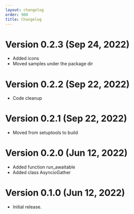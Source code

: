 ```yaml
---
layout: changelog
order: 900
title: Changelog
---
```

# Version 0.2.3 (Sep 24, 2022)

* Added icons
* Moved samples under the package dir

# Version 0.2.2 (Sep 22, 2022)

* Code cleanup

# Version 0.2.1 (Sep 22, 2022)

* Moved from setuptools to build

# Version 0.2.0 (Jun 12, 2022)

* Added function run_awaitable
* Added class AsyncioGather

# Version 0.1.0 (Jun 12, 2022)

* Initial release.
